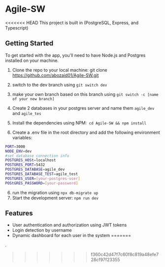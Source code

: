 # Agile-SW

<<<<<<< HEAD
This project is built in (PostgreSQL, Express, and Typescript)

## Getting Started

To get started with the app, you'll need to have Node.js and Postgres installed on your machine.

1. Clone the repo to your local machine: git clone https://github.com/abozaid01/Agile-SW.git

2. switch to the dev branch using `git switch dev`

3. make your own branch based on this branch using `git switch -c [name of your new branch]`

4. Create 2 databases in your postgres server and name them `agile_dev` and `agile_tes`

5. Install the dependencies using NPM:` cd Agile-SW && npm install`

6. Create a .env file in the root directory and add the following environment variables:

```bash
PORT=3000
NODE_ENV=dev
#set database connection info
POSTGRES_HOSt=localhost
POSTGRES_PORT=5432
POSTGRES_DATABASE=agile_dev
POSTGRES_DATABASE_TEST=agile_test
POSTGRES_USER=[your-postgres-user]
POStGRES_PASSWORD=[your-password]
```

6. run the migration using `npx db-migrate up`
7. Start the development server: `npm run dev`

## Features

-   User authentication and authorization using JWT tokens
-   Login detection by username
-   Dynamic dashboard for each user in the system
=======

.
>>>>>>> f360c42d47f7c60f8c819a48efe728cf97f23355
